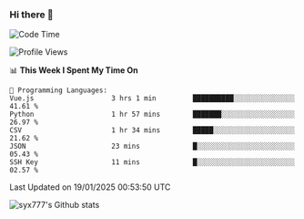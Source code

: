 ### Hi there 👋

<!--
**syx777/syx777** is a ✨ _special_ ✨ repository because its `README.md` (this file) appears on your GitHub profile.

Here are some ideas to get you started:

- 🔭 I’m currently working on ...
- 🌱 I’m currently learning ...
- 👯 I’m looking to collaborate on ...
- 🤔 I’m looking for help with ...
- 💬 Ask me about ...
- 📫 How to reach me: ...
- 😄 Pronouns: ...
- ⚡ Fun fact: ...
-->
<!--START_SECTION:waka-->
![Code Time](http://img.shields.io/badge/Code%20Time-324%20hrs%2040%20mins-blue)

![Profile Views](http://img.shields.io/badge/Profile%20Views-0-blue)

📊 **This Week I Spent My Time On** 

```text
💬 Programming Languages: 
Vue.js                   3 hrs 1 min         ██████████░░░░░░░░░░░░░░░   41.61 % 
Python                   1 hr 57 mins        ███████░░░░░░░░░░░░░░░░░░   26.97 % 
CSV                      1 hr 34 mins        █████░░░░░░░░░░░░░░░░░░░░   21.62 % 
JSON                     23 mins             █░░░░░░░░░░░░░░░░░░░░░░░░   05.43 % 
SSH Key                  11 mins             █░░░░░░░░░░░░░░░░░░░░░░░░   02.57 % 
```


 Last Updated on 19/01/2025 00:53:50 UTC
<!--END_SECTION:waka-->

![syx777's Github stats](https://github-readme-stats-syx777.vercel.app/api?username=syx777&show_icons=true&count_private=true)
